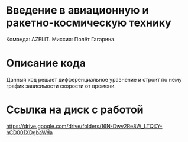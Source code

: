 # Введение в авиационную и ракетно-космическую технику
Команда: AZELIT.
Миссия: Полёт Гагарина.
# Описание кода
Данный код решает дифференциальное уравнение и строит по нему график зависимости скорости от времени.
# Ссылка на диск с работой
https://drive.google.com/drive/folders/16N-Dwv2Re8W_LTQXY-hCD001XDgbaWda
